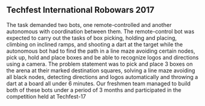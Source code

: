 ## Techfest International Robowars 2017

<div class="image-1">
<content-image src="robots/beast.jpg" alt="Beast"></content-image>
</div>

The task demanded two bots, one remote-controlled and another autonomous with coordination between them. The remote-control bot was expected to carry out the tasks of box picking, holding and placing, climbing on inclined ramps, and shooting a dart at the target while the autonomous bot had to find the path in a line maze avoiding certain nodes, pick up, hold and place boxes and be able to recognize logos and directions using a camera. The problem statement was to pick and place 3 boxes on the arena at their marked destination squares, solving a line maze avoiding all black nodes, detecting directions and logos automatically and throwing a dart at a board all under 6 minutes. Our freshmen team managed to build both of these bots under a period of 3 months and participated in the competition held at Techfest-17
